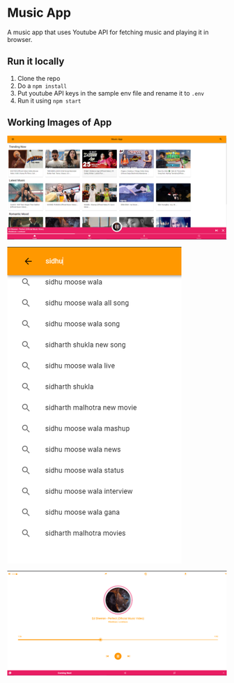 # Music App
A music app that uses Youtube API for fetching music and playing it in browser.

## Run it locally 
1. Clone the repo
2. Do a `npm install`
3. Put youtube API keys in the sample env file and rename it to `.env`
4. Run it using `npm start`

## Working Images of App

![working](./src/images/app.PNG)

![working](./src/images/search.PNG)

![working](./src/images/media.PNG)